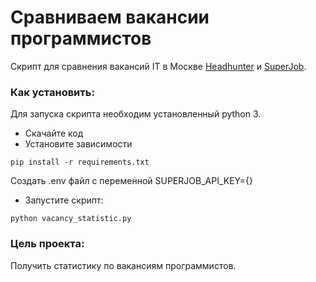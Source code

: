 # Сравниваем вакансии программистов

Скрипт для сравнения вакансий IT в Москве [Headhunter](https://spb.hh.ru/) и [SuperJob](https://www.superjob.ru/).

### Как установить:

Для запуска скрипта необходим установленный python 3.

- Скачайте код
- Установите зависимости 
```
pip install -r requirements.txt
```
Создать .env файл с переменной SUPERJOB_API_KEY={}
- Запустите скрипт:

```
python vacancy_statistic.py
```
### Цель проекта:

Получить статистику по вакансиям программистов.